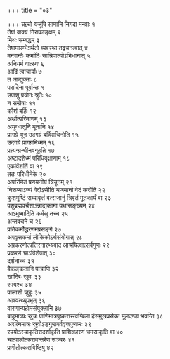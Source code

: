 +++
title = "०३"

+++
ऋचो यजूंषि सामानि निगदा मन्त्राः १  
तेषां वाक्यं निराकाङ्क्षम् २  
मिथः सम्बद्धम् ३  
तेषामारम्भेऽर्थतो व्यवस्था तद्वचनत्वात् ४  
मन्त्रान्तैः कर्मादिः सान्निपात्योऽभिधानात् ५  
अनियमं वात्स्यः ६  
आदिं त्वाचार्याः ७  
त आद्युक्ताः ८  
परादिना पूर्वान्तः ९  
उपांशु प्रयोगः श्रुतेः १०  
न सम्प्रैषाः ११  
कौशं बर्हिः १२  
अर्थात्परिमाणम् १३  
अयुग्धातूनि यूनानि १४  
प्रागग्रे यून उदगग्रं बर्हिराचिनोति १५  
उदगग्रे प्रागग्रमिध्मम् १६  
प्रत्यग्ग्रन्थीनवगूहति १७  
अष्टादशेध्मं परिधिवृक्षाणाम् १८  
एकविंशतिं वा १९  
ततः परिधीनेके २०  
अपरिमितं प्रणयनीयं त्रियूनम् २१  
निरूप्याऽज्यं वेदोऽसीति यजमानो वेदं करोति २२  
कुशमुष्टिं सव्यावृत्तं वत्सजानुं त्रिवृतं मूतकार्यं वा २३  
पशुब्रह्मवर्चसाऽन्नाद्यकामा यथासङ्ख्यम् २४  
आऽमुष्मादिति कर्मसु तच्च २५  
अन्तवचने च २६  
प्रतिकर्मोद्धरणमप्रसङ्गे २७  
अपवृत्तकर्मा लौकिकोऽर्थसंयोगात् २८  
अप्रकरणोत्पत्तिरनारभ्यवाद आश्रयित्वात्सर्वगुणः २९  
प्रकरणे चाऽविशेषात् ३०  
दर्शनाच्च ३१  
वैकङ्कतानि पात्राणि ३२  
खादिरः स्रुवः ३३  
स्फ्यश्च ३४  
पालाशी जुहूः ३५  
आश्वत्थ्युपभृत् ३६  
वारणान्यहोमसंयुक्तानि ३७  
बाहुमात्र्यः स्रुचः पाणिमात्रपुष्करास्त्वग्बिला हंसमुखप्रसेका मूलदण्डा भवन्ति ३८  
अरत्निमात्रः स्रुवोऽङ्गुष्ठपर्ववृत्तपुष्करः ३९  
स्पयोऽस्याकृतिरादर्शाकृति प्राशित्रहरणं चमसाकृति वा ४०  
चात्वालोत्करावन्तरेण सञ्चरः ४१  
प्रणीतोत्कराविष्टिषु ४२  
